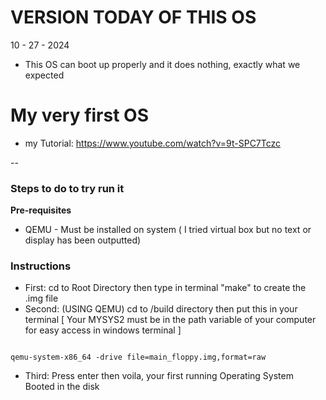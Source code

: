 # VERSION TODAY OF THIS OS

10 - 27 - 2024
- This OS can boot up properly and it does nothing, exactly what we expected

# My very first OS

- my Tutorial: https://www.youtube.com/watch?v=9t-SPC7Tczc

--

### Steps to do to try run it

**Pre-requisites**
- QEMU - Must be installed on system
( I tried virtual box but no text or display has been outputted)

### Instructions

- First: cd to Root Directory then type in terminal "make" to create the .img file
- Second: (USING QEMU) cd to /build directory then put this in your terminal
[ Your MYSYS2 must be in the path variable of your computer for easy access in windows terminal ]

```

qemu-system-x86_64 -drive file=main_floppy.img,format=raw

```

- Third: Press enter then voila, your first running Operating System Booted in the disk
